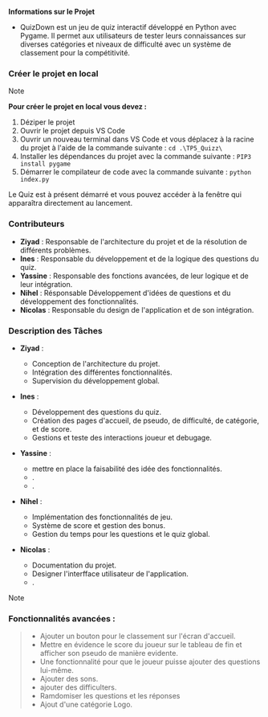 **Informations sur le Projet**
- QuizDown est un jeu de quiz interactif développé en Python avec Pygame. Il permet aux utilisateurs de tester leurs connaissances sur diverses catégories et niveaux de difficulté avec un système de classement pour la compétitivité.

### Créer le projet en local
> [!NOTE]
> **Pour créer le projet en local vous devez :**
> 1. Déziper le projet 
> 2. Ouvrir le projet depuis VS Code
> 3. Ouvrir un nouveau terminal dans VS Code et vous déplacez à la racine du projet à l'aide de la commande suivante : `cd .\TP5_Quizz\`
> 4. Installer les dépendances du projet avec la commande suivante :
 `PIP3 install pygame`
> 5. Démarrer le compilateur de code avec la commande suivante :
 `python index.py`

Le Quiz est à présent démarré et vous pouvez accéder à la fenêtre qui apparaîtra directement au lancement.

### Contributeurs

- **Ziyad** : Responsable de l'architecture du projet et de la résolution de différents problèmes.
- **Ines** : Responsable du développement et de la logique des questions du quiz.
- **Yassine** : Responsable des fonctions avancées, de leur logique et de leur intégration.
- **Nihel** : Résponsable Développement d'idées de questions et du développement des fonctionnalités.
- **Nicolas** : Responsable du design de l'application et de son intégration.

### Description des Tâches

- **Ziyad** :
  - Conception de l'architecture du projet.
  - Intégration des différentes fonctionnalités.
  - Supervision du développement global.

- **Ines** :
  - Développement des questions du quiz.
  - Création des pages d'accueil, de pseudo, de difficulté, de catégorie, et de score.
  - Gestions et teste des interactions joueur et debugage.

- **Yassine** :
  - mettre en place la faisabilité des idée des fonctionnalités.
  - .
  - .

- **Nihel** :
  - Implémentation des fonctionnalités de jeu.
  - Système de score et gestion des bonus.
  - Gestion du temps pour les questions et le quiz global.

- **Nicolas** :
  - Documentation du projet.
  - Designer l'interfface utilisateur de l'application.
  - .

> [!NOTE]
### Fonctionnalités avancées :
> - Ajouter un bouton pour le classement sur l'écran d'accueil. 
> - Mettre en évidence le score du joueur sur le tableau de fin et afficher son pseudo de manière evidente.
> - Une fonctionnalité pour que le joueur puisse ajouter des questions lui-même.
> - Ajouter des sons.
> - ajouter des difficulters.
> - Ramdomiser les questions et les réponses
> - Ajout d'une catégorie Logo.